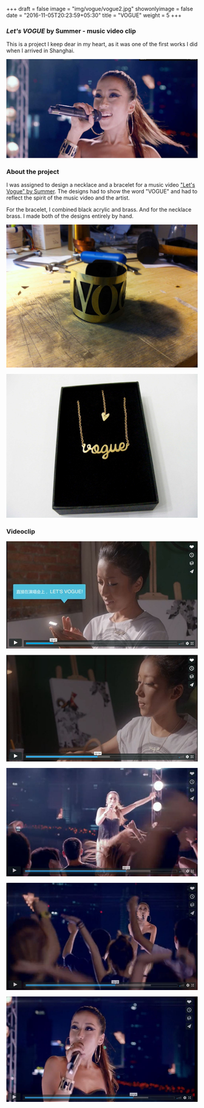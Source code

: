+++
draft = false
image = "img/vogue/vogue2.jpg"
showonlyimage = false
date = "2016-11-05T20:23:59+05:30"
title = "VOGUE"
weight = 5
+++
<!--more-->

### *Let's VOGUE* by Summer - music video clip

This is a project I keep dear in my heart, as it was one of the first works I did when I arrived in Shanghai.

![VOGUE by Summer](/img/vogue/vogue2.jpg)

### About the project

I was assigned to design a necklace and a bracelet for a music video ["Let's Vogue" by Summer](https://vimeo.com/78047148). The designs had to show the word "VOGUE" and had to reflect the spirit of the music video and the artist.

For the bracelet, I combined black acrylic and brass. And for the necklace brass. I made both of the designs entirely by hand.

![VOGUE by Summer](/img/vogue/vogue3.jpg)

![VOGUE by Summer](/img/vogue/vogue1.jpg)

### Videoclip 

![VOGUE by Summer](/img/vogue/vogue4.JPG)

![VOGUE by Summer](/img/vogue/vogue5.JPG)

![VOGUE by Summer](/img/vogue/vogue8.JPG)

![VOGUE by Summer](/img/vogue/vogue7.JPG)

![VOGUE by Summer](/img/vogue/vogue6.JPG)